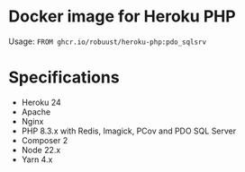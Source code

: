 # Docker image for Heroku PHP

Usage: `FROM ghcr.io/robuust/heroku-php:pdo_sqlsrv`

# Specifications

* Heroku 24
* Apache
* Nginx
* PHP 8.3.x with Redis, Imagick, PCov and PDO SQL Server
* Composer 2
* Node 22.x
* Yarn 4.x
